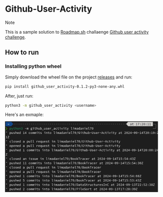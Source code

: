 # Github-User-Activity

> [!NOTE]
> This is a sample solution to [Roadmap.sh](roadmap.sh) challaenge [Github user activity challenge](https://roadmap.sh/projects/github-user-activity).

## How to run

### Installing python wheel

Simply download the wheel file on the project [releases](https://github.com/limadaniel70/Github-User-Activity/releases/) and run:

```bash
pip install github_user_activity-0.1.2-py3-none-any.whl
```

After, just run:

```bash
python3 -m github_user_activity <username>
```

Here's an exmaple:

![image](img/gua-pic.png)
